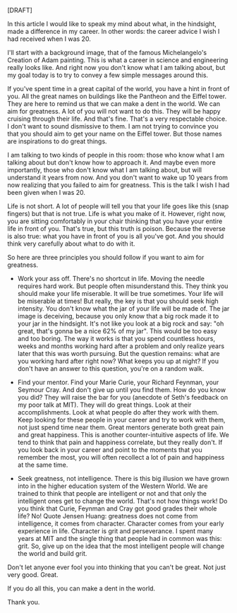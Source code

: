 [DRAFT]

In this article I would like to speak my mind about what, in the hindsight, made a difference in my career. In other words: the career advice I wish I had received when I was 20.

I'll start with a background image, that of the famous Michelangelo's Creation of Adam painting. This is what a career in science and engineering really looks like. And right now you don't know what I am talking about, but my goal today is to try to convey a few simple messages around this.

If you've spent time in a great capital of the world, you have a hint in front of you. All the great names on buildings like the Pantheon and the Eiffel tower. They are here to remind us that we can make a dent in the world. We can aim for greatness. A lot of you will not want to do this. They will be happy cruising through their life. And that's fine. That's a very respectable choice. I don't want to sound dismissive to them. I am not trying to convince you that you should aim to get your name on the Eiffel tower. But those names are inspirations to do great things.

I am talking to two kinds of people in this room: those who know what I am talking about but don't know how to approach it. And maybe even more importantly, those who don't know what I am talking about, but will understand it years from now. And you don't want to wake up 10 years from now realizing that you failed to aim for greatness. This is the talk I wish I had been given when I was 20.

Life is not short. A lot of people will tell you that your life goes like this (snap fingers) but that is not true. Life is what you make of it. However, right now, you are sitting comfortably in your chair thinking that you have your entire life in front of you. That's true, but this truth is poison. Because the reverse is also true: what you have in front of you is all you've got. And you should think very carefully about what to do with it.

So here are three principles you should follow if you want to aim for greatness.

- Work your ass off.  There's no shortcut in life. Moving the needle requires hard work. But people often misunderstand this. They think you should make your life miserable. It will be true sometimes. Your life will be miserable at times! But really, the key is that you should seek high intensity. You don't know what the jar of your life will be made of. The jar image is deceiving, because you only know that a big rock made it to your jar in the hindsight. It's not like you look at a big rock and say: "oh great, that's gonna be a nice 62% of my jar". This would be too easy and too boring. The way it works is that you spend countless hours, weeks and months working hard after a problem and only realize years later that this was worth pursuing. But the question remains: what are you working hard after right now? What keeps you up at night? If you don't have an answer to this question, you're on a random walk.

- Find your mentor. Find your Marie Curie, your Richard Feynman, your Seymour Cray. And don't give up until you find them. How do you know you did? They will raise the bar for you (anecdote of Seth's feedback on my poor talk at MIT). They will do great things. Look at their accomplishments. Look at what people do after they work with them. Keep looking for these people in your career and try to work with them, not just spend time near them. Great mentors generate both great pain and great happiness. This is another counter-intuitive aspects of life. We tend to think that pain and happiness correlate, but they really don't. If you look back in your career and point to the moments that you remember the most, you will often recollect a lot of pain and happiness at the same time.

- Seek greatness, not intelligence. There is this big illusion we have grown into in the higher education system of the Western World. We are trained to think that people are intelligent or not and that only the intelligent ones get to change the world. That's not how things work! Do you think that Curie, Feynman and Cray got good grades their whole life? No! Quote Jensen Huang: greatness does not come from intelligence, it comes from character. Character comes from your early experience in life. Character is grit and perseverance. I spent many years at MIT and the single thing that people had in common was this: grit. So, give up on the idea that the most intelligent people will change the world and build grit.

Don't let anyone ever fool you into thinking that you can't be great. Not just very good. Great.

If you do all this, you can make a dent in the world. 

Thank you.
